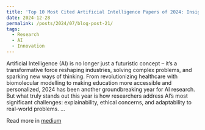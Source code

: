 ```yaml
---
title: 'Top 10 Most Cited Artificial Intelligence Papers of 2024: Insights and Innovations'
date: 2024-12-28
permalink: /posts/2024/07/blog-post-21/
tags:
  - Research
  - AI
  - Innovation
---
```


Artificial Intelligence (AI) is no longer just a futuristic concept – it’s a transformative force reshaping industries, solving complex problems, and sparking new ways of thinking. From revolutionizing healthcare with biomolecular modelling to making education more accessible and personalized, 2024 has been another groundbreaking year for AI research. But what truly stands out this year is how researchers address AI’s most significant challenges: explainability, ethical concerns, and adaptability to real-world problems. ...

Read more in [medium](https://medium.com/gopenai/top-10-most-cited-artificial-intelligence-papers-of-2024-insights-and-innovations-8b71b28d2210)
